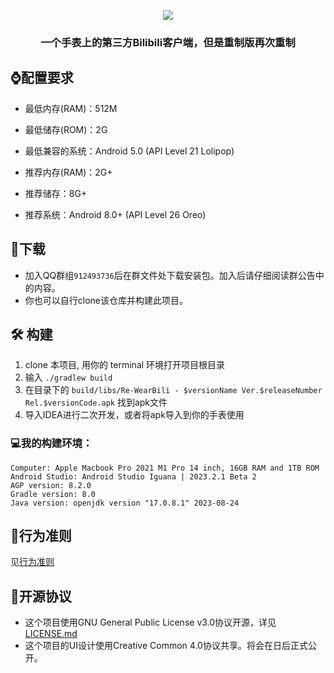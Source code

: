 <p align="center">
    <img src="https://repository-images.githubusercontent.com/625249285/2ce9fdfe-9ad8-46ec-9442-bfa69f268be1">
</p>


<h3 align="center">一个手表上的第三方Bilibili客户端，但是重制版再次重制</center>

## :watch:配置要求

- 最低内存(RAM)：512M
- 最低储存(ROM)：2G
- 最低兼容的系统：Android 5.0 (API Level 21 Lolipop)



- 推荐内存(RAM)：2G+
- 推荐储存：8G+
- 推荐系统：Android 8.0+ (API Level 26 Oreo)



## :rocket:下载

- 加入QQ群组`912493736`后在群文件处下载安装包。加入后请仔细阅读群公告中的内容。
- 你也可以自行clone该仓库并构建此项目。


##  :hammer_and_wrench: 构建

1. clone 本项目, 用你的 terminal 环境打开项目根目录
2. 输入 ```./gradlew build```
3. 在目录下的 ```build/libs/Re-WearBili - $versionName Ver.$releaseNumber Rel.$versionCode.apk``` 找到apk文件
4. 导入IDEA进行二次开发，或者将apk导入到你的手表使用

### :computer:我的构建环境：

```
Computer: Apple Macbook Pro 2021 M1 Pro 14 inch, 16GB RAM and 1TB ROM
Android Studio: Android Studio Iguana | 2023.2.1 Beta 2
AGP version: 8.2.0
Gradle version: 8.0
Java version: openjdk version "17.0.8.1" 2023-08-24
```

## :book:行为准则

见[行为准则](https://github.com/SpaceXC/Re-WearBili/blob/main/.github/files/CodeOfConduct.md)

## :page_facing_up:开源协议

- 这个项目使用GNU General Public License v3.0协议开源，详见[LICENSE.md](https://github.com/SpaceXC/Re-WearBili/blob/main/LICENSE)
- 这个项目的UI设计使用Creative Common 4.0协议共享。将会在日后正式公开。
